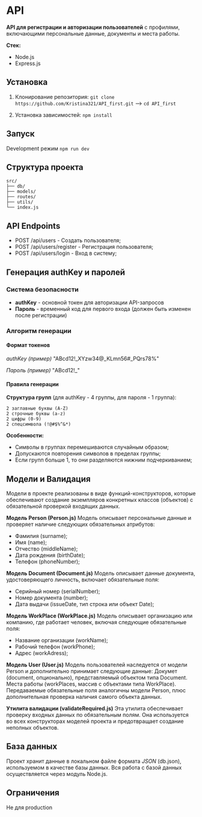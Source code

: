 # API

**API для регистрации и авторизации пользователей** с профилями, включающими персональные данные, документы и места работы.

**Стек:**
- Node.js
- Express.js

## Установка
1. Клонирование репозитория:
`git clone https://github.com/Kristina321/API_first.git` --> `cd API_first`

2. Установка зависимостей:
`npm install`

## Запуск
Development режим
`npm run dev`

## Структура проекта
```
src/
├── db/
├── models/
├── routes/
├── utils/
└── index.js
```
## API Endpoints

- POST /api/users - Создать пользователя;
- POST /api/users/register - Регистрация пользователя;
- POST /api/users/login - Вход в систему;

## Генерация authKey и паролей

### Система безопасности
- **authKey** - основной токен для авторизации API-запросов
- **Пароль** - временный код для первого входа (должен быть изменен после регистрации)

### Алгоритм генерации

#### Формат токенов

*authKey (пример)*
"ABcd12!_XYzw34@_KLmn56#_PQrs78%"

*Пароль (пример)*
"ABcd12!_"

#### Правила генерации
**Структура групп** (для authKey - 4 группы, для пароля - 1 группа):
```
2 заглавные буквы (A-Z)
2 строчные буквы (a-z)
2 цифры (0-9)
2 спецсимвола (!@#$%^&*)
```

**Особенности:**

- Символы в группах перемешиваются случайным образом;
- Допускаются повторения символов в пределах группы;
- Если групп больше 1, то они разделяются нижним подчеркиванием;

## Модели и Валидация
Модели в проекте реализованы в виде функций-конструкторов, которые обеспечивают создание экземпляров конкретных классов (объектов) с обязательной проверкой входящих данных.

**Модель Person (Person.js)**
Модель описывает персональные данные и проверяет наличие следующих обязательных атрибутов:
- Фамилия (surname);
- Имя (name);
- Отчество (middleName);
- Дата рождения (birthDate);
- Телефон (phoneNumber);

**Модель Document (Document.js)**
Модель описывает данные документа, удостоверяющего личность, включает обязательные поля:
- Серийный номер (serialNumber);
- Номер документа (number);
- Дата выдачи (issueDate, тип строка или объект Date);

**Модель WorkPlace (WorkPlace.js)**
Модель описывает организацию или компанию, где работает человек, включая следующие обязательные поля:
- Название организации (workName);
- Рабочий телефон (workPhone);
- Адрес (workAdress);

**Модель User (User.js)**
Модель пользователей наследуется от модели Person и дополнительно принимает следующие данные:
Докумет (document, опционально), представляемый объектом типа Document.
Места работы (workPlaces, массив с объектами типа WorkPlace).
Передаваемые обязательные поля аналогичны модели Person, плюс дополнительная проверка наличия самого объекта данных.

**Утилита валидации (validateRequired.js)**
Эта утилита обеспечивает проверку входных данных по обязательным полям. Она используется во всех конструкторах моделей проекта и предотвращает создание неполных объектов.

## База данных
Проект хранит данные в локальном файле формата *JSON* (db.json), используемом в качестве базы данных. Вся работа с базой данных осуществляется через модуль Node.js.

## Ограничения
Не для production
